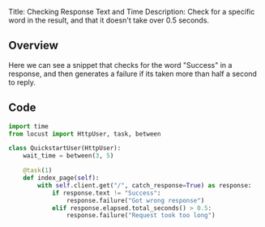 Title: Checking Response Text and Time
Description: Check for a specific word in the result, and that it doesn't take over 0.5 seconds.

## Overview

Here we can see a snippet that checks for the word "Success" in a response, and then generates a 
failure if its taken more than half a second to reply. 

## Code

```python
import time
from locust import HttpUser, task, between

class QuickstartUser(HttpUser):
    wait_time = between(3, 5)

    @task(1)
    def index_page(self):        
        with self.client.get("/", catch_response=True) as response:
            if response.text != "Success":
                response.failure("Got wrong response")
            elif response.elapsed.total_seconds() > 0.5:
                response.failure("Request took too long")    
```
